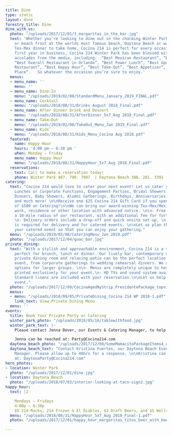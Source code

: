 ```yaml
---
title: Dine
type: static
layout: dine
forestry_title: Dine
dine_with_us:
  photo: "/uploads/2017/12/01/3_margaritas_in_the_bar.jpg"
  text: 'Whether you’re looking to dine out in the charming Winter Park Historic District
    or beach front at the worlds most famous beach, Daytona Beach or want an authentic
    Tex-Mex dinner to take home, Cocina 214 is perfect for every occasion. Since its’
    first year in business, Cocina 214 Winter Park has been blessed with numerous
    accolades from the media, including:  “Best Mexican Restaurant”, “Best Tex-Mex”,
    “Best Overall Restaurant in Orlando”, “Best Power Lunch”, “Best Upscale Casual
    Restaurant”, “Best Happy Hour”, “Best Take-Out”, “Best Appetizer”, and “Best Family
    Place”.   So whatever the occasion you’re sure to enjoy.'
  menus:
  - menu_name: ''
    menu: ''
  - menu_name: Dine-In
    menu: "/uploads/2019/02/08/StandardMenu_January_2019_FINAL.pdf"
  - menu_name: Cocktail
    menu: "/uploads/2018/08/31/Drinks August 2018_Final.pdf"
  - menu_name: After Dinner Drink and Dessert
    menu: "/uploads/2018/08/31/AfterDinner_5x7_Aug 2018_Final.pdf"
  - menu_name: Take–Out
    menu: "/uploads/2019/02/08/TakeOut_Menu_Jan 2019_Final.pdf"
  - menu_name: Kids’
    menu: "/uploads/2018/08/31/Kids_Menu_Cocina Aug 2018.pdf"
  featured:
    name: Happy Hour
    hours: '4:00 pm – 6:30 pm '
    when: Monday – Friday
    menu_name: Happy Hour
    menu: "/uploads/2018/08/31/HappyHour_5x7_Aug 2018_Final.pdf"
  reservations:
    text: Call to make a reservation today!
    phone: Winter Park 407. 790. 7997  | Daytona Beach 386. 281. 3391
catering:
  text: "Cocina 214 would love to cater your next event! Let us cater your Office
    Lunches or Corporate Functions, Engagement Parties, Bridal Showers, Rehearsal
    Dinners, Baby Showers, Alumni Gatherings, Birthdays, Anniversaries, Holiday Parties
    and much more! \n\nReceive one $25 Cocina 214 Gift Card if you spend a minimum
    of $500 on Catering!\n\nWe can bring our award-winning Tex-Mex/Mexican to your
    work, residence or other location with advanced notice. \n\n- Free delivery within
    a 10-mile radius of our restaurant, with an additional fee for further mileage.
    \n- Delivery orders include a drop-off and quick onsite set-up. \n- Minimum Order
    is required for delivery and for catered events. \n\nLet us plan the details of
    your catered event so that you can enjoy your gathering."
  menu: "/uploads/2019/02/08/CateringMenu_Jan 2019.pdf"
  photo: "/uploads/2017/12/04/guac_bar.jpg"
private_dining:
  text: "With a stylish and approachable environment, Cocina 214 is a vibrant spot
    perfect for brunch, lunch or dinner. Our lively bar, contemporary dining room,
    private dining room and relaxing patio can be the perfect location for any major
    event, from corporate gatherings to wedding rehearsal dinners. We also offer buy-out
    options for larger groups. \n\n- Menus are completely unique to host’s needs &
    printed exclusively for your event.\n- HD TVs and sound system available for use.\n-
    Standard linens are included with your reservation.\n\nLet us help plan your momentous
    event."
  photo: "/uploads/2017/12/09/CocinaAgedNyStrip_PresidentePackage_topview_optimized.jpg"
  menus:
  - menu: "/uploads/2018/09/05/PrivateDining_Cocina 214 WP 2018-1.pdf"
    link_text: View Private Dining Menu
  menu: ''
events:
  title: Book Your Private Party or Catering
  winter_park_photo: "/uploads/2018/05/16/tablewithfood.jpg"
  winter_park_text: |-
    Please contact Jenna Dever, our Events & Catering Manager, to help plan your private party or catered event. Please allow up to 48hrs for a response.

    Jenna can be reached at: Party@Cocina214.com
  daytona_beach_photo: "/uploads/2017/12/08/SomeMamacitaPackageItems4_optimizedforweb.jpg"
  daytona_beach_text: "Contact Kristina Fuertes, our Daytona Beach Events & Catering
    Manager. Please allow up to 48hrs for a response. \n\nKristina can be reached
    at: DaytonaParty@Cocina214.com"
hero_photos:
- location: Winter Park
  photo: "/uploads/2017/12/01/dine.jpg"
- location: Daytona Beach
  photo: "/uploads/2018/07/03/interior-looking-at-taco-sign2.jpg"
happy_hour:
  text: |2-

    Mondays – Fridays
    4:00p – 6:30p
    $5 214 Rocks, 214 Frozen & El Diablos, $3 Draft Beers, and $5 Wells
  menu: "/uploads/2018/08/31/HappyHour_5x7_Aug 2018_Final-1.pdf"
  photo: "/uploads/2017/12/01/happy_hour_margaritas_titos_beer_with_bowl_of_limes.jpg"

---
```

